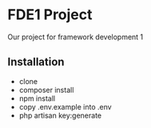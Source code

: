 # FDE1 Project

Our project for framework development 1


## Installation

- clone
- composer install
- npm install
- copy .env.example into .env
- php artisan key:generate


